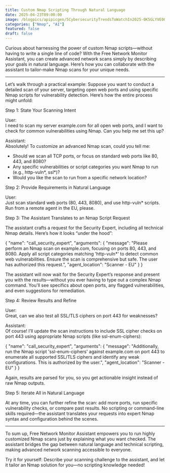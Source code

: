 ```yaml
---
title: Custom Nmap Scripting Through Natural Language
date: 2025-04-23T09:00:00
image: /blogpics/apipicgen/5CybersecurityTrendsToWatchIn2025-0K5GLYVE0O.jpg
categories: ["Nmap", "AI"]
featured: false
draft: false
---
```

Curious about harnessing the power of custom Nmap scripts—without having to write a single line of code? With the Free Network Monitor Assistant, you can create advanced network scans simply by describing your goals in natural language. Here’s how you can collaborate with the assistant to tailor-make Nmap scans for your unique needs.

---

Let’s walk through a practical example: Suppose you want to conduct a detailed scan of your server, targeting open web ports and using specific Nmap scripts for vulnerability detection. Here’s how the entire process might unfold:

Step 1: State Your Scanning Intent

User:  
I need to scan my server example.com for all open web ports, and I want to check for common vulnerabilities using Nmap. Can you help me set this up?

Assistant:  
Absolutely! To customize an advanced Nmap scan, could you tell me:
- Should we scan all TCP ports, or focus on standard web ports like 80, 443, and 8080?
- Any specific vulnerabilities or script categories you want Nmap to run (e.g., http-vuln*, ssl*)?
- Would you like the scan to run from a specific network location?

Step 2: Provide Requirements in Natural Language

User:  
Just scan standard web ports (80, 443, 8080), and use http-vuln* scripts. Run from a remote agent in the EU, please.

Step 3: The Assistant Translates to an Nmap Script Request

The assistant crafts a request for the Security Expert, including all technical Nmap details. Here’s how it looks “under the hood”:

{
  "name": "call_security_expert",
  "arguments": {
    "message": "Please perform an Nmap scan on example.com, focusing on ports 80, 443, and 8080. Apply all script categories matching 'http-vuln*' to detect common web vulnerabilities. Ensure the scan is comprehensive but safe. The user has authorized this request.",
    "agent_location": "Scanner - EU"
  }
}

The assistant will now wait for the Security Expert’s response and present you with the results—without you ever having to type out a complex Nmap command. You'll see specifics about open ports, any flagged vulnerabilities, and even suggestions for remediation.

Step 4: Review Results and Refine

User:  
Great, can we also test all SSL/TLS ciphers on port 443 for weaknesses?

Assistant:  
Of course! I’ll update the scan instructions to include SSL cipher checks on port 443 using appropriate Nmap scripts (like ssl-enum-ciphers):

{
  "name": "call_security_expert",
  "arguments": {
    "message": "Additionally, run the Nmap script 'ssl-enum-ciphers' against example.com on port 443 to enumerate all supported SSL/TLS ciphers and identify any weak configurations. This is authorized by the user.",
    "agent_location": "Scanner - EU"
  }
}

Again, results are parsed for you, so you get actionable insight instead of raw Nmap outputs.

Step 5: Iterate All in Natural Language

At any time, you can further refine the scan: add more ports, run specific vulnerability checks, or compare past results. No scripting or command-line skills required—the assistant translates your requests into expert Nmap syntax and configuration behind the scenes.

---

To sum up, Free Network Monitor Assistant empowers you to run highly customized Nmap scans just by explaining what you want checked. The assistant bridges the gap between natural language and technical scripting, making advanced network scanning accessible to everyone.

Try it for yourself: Describe your scanning challenge to the assistant, and let it tailor an Nmap solution for you—no scripting knowledge needed!